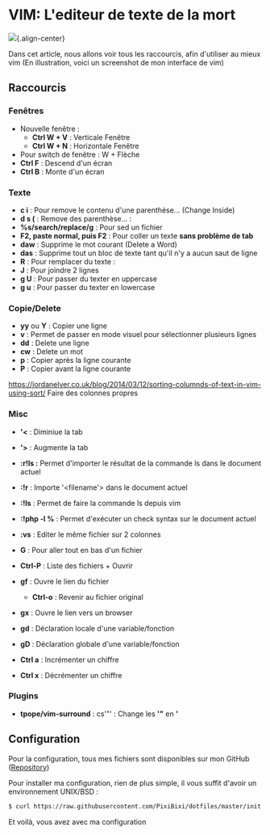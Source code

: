 # VIM: L'editeur de texte de la mort

![](https://i.imgur.com/u1Nt2cK.png){.align-center}

Dans cet article, nous allons voir tous les raccourcis, afin d'utiliser
au mieux vim (En illustration, voici un screenshot de mon interface de
vim)

## Raccourcis

### Fenêtres

-   Nouvelle fenêtre :
    -   **Ctrl W + V** : Verticale Fenêtre
    -   **Ctrl W + N** : Horizontale Fenêtre
-   Pour switch de fenêtre : W + Flèche
-   **Ctrl F** : Descend d'un écran
-   **Ctrl B** : Monte d'un écran

### Texte

-   **c i** : Pour remove le contenu d'une parenthèse... (Change
    Inside)
-   **d s (** : Remove des parenthèse... :
-   **%s/search/replace/g** : Pour sed un fichier
-   **F2, paste normal, puis F2** : Pour coller un texte **sans problème
    de tab**
-   **daw** : Supprime le mot courant (Delete a Word)
-   **das** : Supprime tout un bloc de texte tant qu'il n'y a aucun
    saut de ligne
-   **R** : Pour remplacer du texte :
-   **J** : Pour joindre 2 lignes
-   **g U** : Pour passer du texter en uppercase
-   **g u** : Pour passer du texter en lowercase

### Copie/Delete

-   **yy** ou **Y** : Copier une ligne
-   **v** : Permet de passer en mode visuel pour sélectionner plusieurs
    lignes
-   **dd** : Delete une ligne
-   **cw** : Delete un mot
-   **p** : Copier après la ligne courante
-   **P** : Copier avant la ligne courante

<https://jordanelver.co.uk/blog/2014/03/12/sorting-columnds-of-text-in-vim-using-sort/> Faire des colonnes propres

### Misc

-   **'<** : Diminiue la tab
-   **'>** : Augmente la tab
-   **:r!ls :** Permet d'importer le résultat de la commande ls dans le
    document actuel
-   **:!r<filename>** : Importe '<filename'> dans le document actuel
-   **:!ls** : Permet de faire la commande ls depuis vim
-   **:!php -l %** : Permet d'exécuter un check syntax sur le document
    actuel
-   **:vs** : Editer le même fichier sur 2 colonnes

-   **G** : Pour aller tout en bas d'un fichier
-   **Ctrl-P** : Liste des fichiers + Ouvrir

-   **gf** : Ouvre le lien du fichier
    -   **Ctrl-o** : Revenir au fichier original
-   **gx** : Ouvre le lien vers un browser
-   **gd** : Déclaration locale d'une variable/fonction
-   **gD** : Déclaration globale d'une variable/fonction

-   **Ctrl a** : Incrémenter un chiffre
-   **Ctrl x** : Décrémenter un chiffre

### Plugins

-   **tpope/vim-surround** : cs'"' : Change les **'"** en **'**

## Configuration

Pour la configuration, tous mes fichiers sont disponibles sur mon GitHub
([Repository](https://github.com/PixiBixi/dotfiles))

Pour installer ma configuration, rien de plus simple, il vous suffit
d'avoir un environnement UNIX/BSD :

``` bash
$ curl https://raw.githubusercontent.com/PixiBixi/dotfiles/master/init.sh | bash
```

Et voilà, vous avez avec ma configuration
